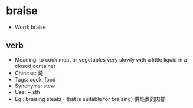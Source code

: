 # braise

- Word: braise

## verb

- Meaning: to cook meat or vegetables very slowly with a little liquid in a closed container
- Chinese: 炖
- Tags: cook, food
- Synonyms: stew
- Use: ~ sth
- Eg.: braising steak(= that is suitable for braising) 供炖煮的肉排

